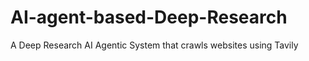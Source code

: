 # AI-agent-based-Deep-Research
 A Deep Research AI Agentic System that crawls websites using Tavily
